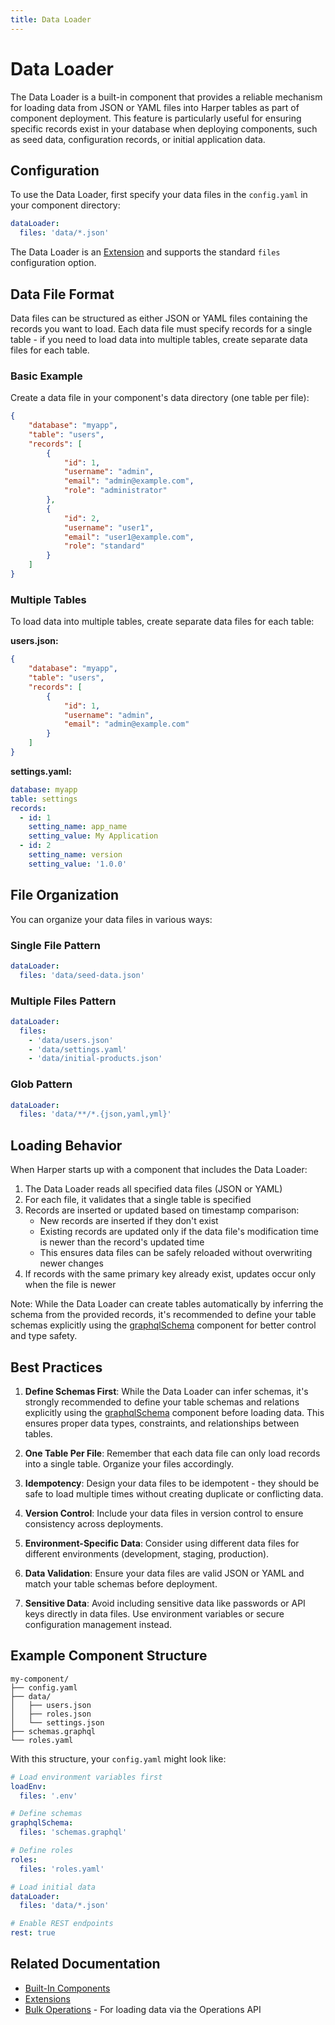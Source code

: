 ```yaml
---
title: Data Loader
---
```


# Data Loader

The Data Loader is a built-in component that provides a reliable mechanism for loading data from JSON or YAML files into Harper tables as part of component deployment. This feature is particularly useful for ensuring specific records exist in your database when deploying components, such as seed data, configuration records, or initial application data.

## Configuration

To use the Data Loader, first specify your data files in the `config.yaml` in your component directory:

```yaml
dataLoader:
  files: 'data/*.json'
```

The Data Loader is an [Extension](../../technical-details/reference/components#extensions) and supports the standard `files` configuration option.

## Data File Format

Data files can be structured as either JSON or YAML files containing the records you want to load. Each data file must specify records for a single table - if you need to load data into multiple tables, create separate data files for each table.

### Basic Example

Create a data file in your component's data directory (one table per file):

```json
{
	"database": "myapp",
	"table": "users",
	"records": [
		{
			"id": 1,
			"username": "admin",
			"email": "admin@example.com",
			"role": "administrator"
		},
		{
			"id": 2,
			"username": "user1",
			"email": "user1@example.com",
			"role": "standard"
		}
	]
}
```

### Multiple Tables

To load data into multiple tables, create separate data files for each table:

**users.json:**

```json
{
	"database": "myapp",
	"table": "users",
	"records": [
		{
			"id": 1,
			"username": "admin",
			"email": "admin@example.com"
		}
	]
}
```

**settings.yaml:**

```yaml
database: myapp
table: settings
records:
  - id: 1
    setting_name: app_name
    setting_value: My Application
  - id: 2
    setting_name: version
    setting_value: '1.0.0'
```

## File Organization

You can organize your data files in various ways:

### Single File Pattern

```yaml
dataLoader:
  files: 'data/seed-data.json'
```

### Multiple Files Pattern

```yaml
dataLoader:
  files:
    - 'data/users.json'
    - 'data/settings.yaml'
    - 'data/initial-products.json'
```

### Glob Pattern

```yaml
dataLoader:
  files: 'data/**/*.{json,yaml,yml}'
```

## Loading Behavior

When Harper starts up with a component that includes the Data Loader:

1. The Data Loader reads all specified data files (JSON or YAML)
1. For each file, it validates that a single table is specified
1. Records are inserted or updated based on timestamp comparison:
   - New records are inserted if they don't exist
   - Existing records are updated only if the data file's modification time is newer than the record's updated time
   - This ensures data files can be safely reloaded without overwriting newer changes
1. If records with the same primary key already exist, updates occur only when the file is newer

Note: While the Data Loader can create tables automatically by inferring the schema from the provided records, it's recommended to define your table schemas explicitly using the [graphqlSchema](../applications/defining-schemas) component for better control and type safety.

## Best Practices

1. **Define Schemas First**: While the Data Loader can infer schemas, it's strongly recommended to define your table schemas and relations explicitly using the [graphqlSchema](../applications/defining-schemas) component before loading data. This ensures proper data types, constraints, and relationships between tables.

1. **One Table Per File**: Remember that each data file can only load records into a single table. Organize your files accordingly.

1. **Idempotency**: Design your data files to be idempotent - they should be safe to load multiple times without creating duplicate or conflicting data.

1. **Version Control**: Include your data files in version control to ensure consistency across deployments.

1. **Environment-Specific Data**: Consider using different data files for different environments (development, staging, production).

1. **Data Validation**: Ensure your data files are valid JSON or YAML and match your table schemas before deployment.

1. **Sensitive Data**: Avoid including sensitive data like passwords or API keys directly in data files. Use environment variables or secure configuration management instead.

## Example Component Structure

```
my-component/
├── config.yaml
├── data/
│   ├── users.json
│   ├── roles.json
│   └── settings.json
├── schemas.graphql
└── roles.yaml
```

With this structure, your `config.yaml` might look like:

```yaml
# Load environment variables first
loadEnv:
  files: '.env'

# Define schemas
graphqlSchema:
  files: 'schemas.graphql'

# Define roles
roles:
  files: 'roles.yaml'

# Load initial data
dataLoader:
  files: 'data/*.json'

# Enable REST endpoints
rest: true
```

## Related Documentation

- [Built-In Components](../../technical-details/reference/components/built-in-extensions)
- [Extensions](../../technical-details/reference/components/extensions)
- [Bulk Operations](../operations-api/bulk-operations) - For loading data via the Operations API
